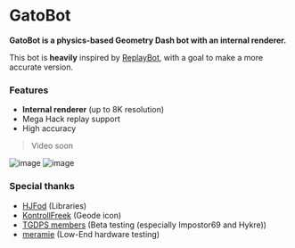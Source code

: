 # GatoBot
**GatoBot is a physics-based Geometry Dash bot with an internal renderer.**

This bot is **heavily** inspired by [ReplayBot](https://github.com/matcool/ReplayBot), with a goal to make a more accurate version.

### Features
- **Internal renderer** (up to 8K resolution)
- Mega Hack replay support
- High accuracy

> Video soon

![image](https://media.discordapp.net/attachments/876787955321163806/1107370490999361577/image.png?width=1054&height=591)
![image](https://cdn.discordapp.com/attachments/876787955321163806/1107370589989118072/image.png)

### Special thanks
- [HJFod](https://github.com/hjfod) (Libraries)
- [KontrollFreek](https://github.com/KontrollFreek) (Geode icon)
- [TGDPS members](https://discord.gg/AqqDEteRtT) (Beta testing (especially Impostor69 and Hykre))
- [meramie](https://www.youtube.com/channel/UCwcP_WpIrMj423GcZvA2hiQ) (Low-End hardware testing)
